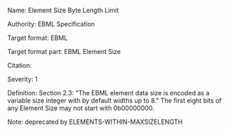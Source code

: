 Name: Element Size Byte Length Limit

Authority: EBML Specification

Target format: EBML

Target format part: EBML Element Size

Citation: 

Severity: 1

Definition: Section 2.3: "The EBML element data size is encoded as a variable size integer with by default widths up to 8." The first eight bits of any Element Size may not start with 0b00000000.

Note: deprecated by ELEMENTS-WITHIN-MAXSIZELENGTH

